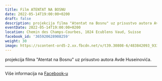 ```yaml
---
title: Film ATENTAT NA BOSNU
date: 2022-05-14T19:00:00+0200
draft: false
description: projekcija filma "Atentat na Bosnu" uz prisustvo autora Avde Huseinovića.
eventDate: 2022-05-14T19:00:00+0200
location: Chemin des Champs-Courbes, 1024 Ecublens Vaud, Suisse
facebook_id: '365920628908259'
weight: 30
image: https://scontent-ord5-2.xx.fbcdn.net/v/t39.30808-6/483842093_9330013443761058_8599832410174975788_n.jpg?_nc_cat=104&ccb=1-7&_nc_sid=9e60e4&_nc_ohc=5FN_gA-R4TYQ7kNvwE83ysk&_nc_oc=Adln-znF0IiNITVdd_NeXxjPJwxMmQ-gHQ9OS0YaFY70zyH4DDkg1LBeEGbC2QXaudY&_nc_zt=23&_nc_ht=scontent-ord5-2.xx&edm=ABTKTjYEAAAA&_nc_gid=6R7OqBqrvyZ9jgR4kRhVUQ&oh=00_AfUlizNFOXIvimwodvwaGiqpWx7mlSpvmrBRtIPiZM-gcA&oe=68AC52D3
---
```


projekcija filma "Atentat na Bosnu" uz prisustvo autora Avde Huseinovića.

---

Više informacija na [Facebook-u](https://facebook.com/events/365920628908259)